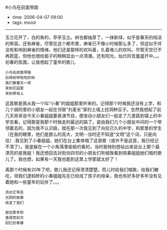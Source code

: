 #小鸟在前面带路

- time: 2006-04-07 09:00
- tags: mood

--- 
玉兰花开了，白的紫的，亭亭玉立。树也都抽芽了，一抹新绿，似乎是春天的纯洁的笑容。还有麻雀，尽管在这个都市里，麻雀已不像小时候那么多了，但这似乎并没有影响到麻雀的情绪，他们还是那样的欢叫着，扎着堆儿的欢叫。尽管天空已不再蔚蓝，但他也很给面子的稍稍显出一点清澈。还有阳光，灿烂的含羞盛开中。。。初春的氛围，让我想起了童年的歌儿.

	小鸟在前面带路
	白杨树哗啦啦的响
	我们像春天一样
	来到花园里
	来到草地上

这首歌是我从我一个叫“小春”的姐姐那里听来的。记得那个时候我还没有上学，和几个胡同里的小朋友一起在邻居“刘麦长”家的土墙上挖洞种豆子。忽然我想起了前几天哥哥说今天小春姐姐要表演节目，便发动小朋友们一起走了几里路到镇上的中学去看，记得那是我那个时候走的最远的路了。是由我们几个小朋友中间的一个带领着去的，因为我不认识路，就在那一次我见到了向往已久的中学，和那里的学生（在我的眼里，他们是那么的高大，文明--当时还不知道“文明”这个词，只是向往）.我见到了小春姐姐，她们在台上集体唱了这首歌（或许不是这首，我已经记不清了）。我是躲在一个小角落里偷偷的看的，当时我特别想站出来说台上那个最漂亮的是我姐！我还想回去对街坊四邻的小朋友们吹嘘我看到晓春姐姐她们唱的歌儿了。我也想，如果有一天我也能到这里上学那就太好了！

离那个时候有20年了吧，歌儿我还记得清清楚楚。而儿时给我们唱歌，给我们糖吃，领我们逮蚂蚱的小春姐姐先在已经成了孩子的母亲，我也有好多好多年没有见着她和一些童年的玩伴了。。。

	流水它带走
	光阴的故事
	改变了我们

	就在那多愁
	善感而初次
	回忆的青春
